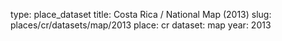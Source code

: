 type: place_dataset
title: Costa Rica / National Map (2013)
slug: places/cr/datasets/map/2013
place: cr
dataset: map
year: 2013
